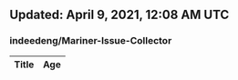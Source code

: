 ## Updated: April 9, 2021, 12:08 AM UTC


### indeedeng/Mariner-Issue-Collector
|**Title**|**Age**|
|:----|:----|
